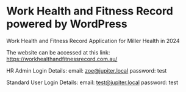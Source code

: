 # Work Health and Fitness Record powered by WordPress
Work Health and Fitness Record Application for Miller Health in 2024

The website can be accessed at this link: https://workhealthandfitnessrecord.com.au/

HR Admin Login Details:
email: zoe@jupiter.local
password: test

Standard User Login Details:
email: test@jupiter.local
password: test
